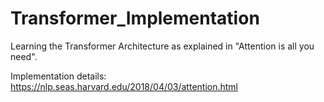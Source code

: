 # Transformer_Implementation

Learning the Transformer Architecture as explained in "Attention is all you need". 

Implementation details: https://nlp.seas.harvard.edu/2018/04/03/attention.html
